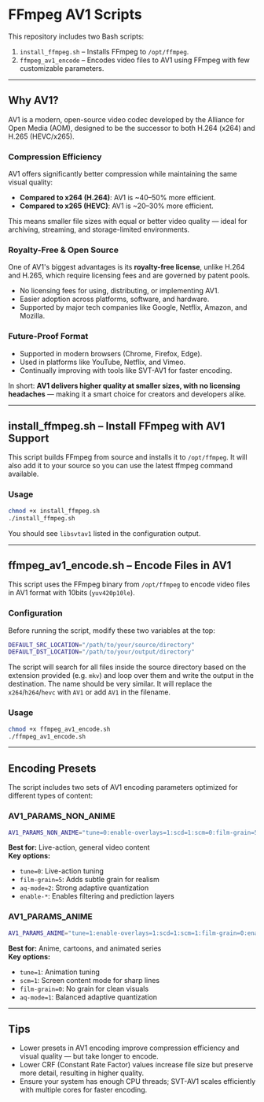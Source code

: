 # FFmpeg AV1 Scripts

This repository includes two Bash scripts:

1. `install_ffmpeg.sh` – Installs FFmpeg to `/opt/ffmpeg`.
2. `ffmpeg_av1_encode` – Encodes video files to AV1 using FFmpeg with few customizable parameters.

---

## Why AV1?

AV1 is a modern, open-source video codec developed by the Alliance for Open Media (AOM), designed to be the successor to both H.264 (x264) and H.265 (HEVC/x265).

### Compression Efficiency

AV1 offers significantly better compression while maintaining the same visual quality:

- **Compared to x264 (H.264)**: AV1 is ~40–50% more efficient.
- **Compared to x265 (HEVC)**: AV1 is ~20–30% more efficient.

This means smaller file sizes with equal or better video quality — ideal for archiving, streaming, and storage-limited environments.

### Royalty-Free & Open Source

One of AV1's biggest advantages is its **royalty-free license**, unlike H.264 and H.265, which require licensing fees and are governed by patent pools.

- No licensing fees for using, distributing, or implementing AV1.
- Easier adoption across platforms, software, and hardware.
- Supported by major tech companies like Google, Netflix, Amazon, and Mozilla.

### Future-Proof Format

- Supported in modern browsers (Chrome, Firefox, Edge).
- Used in platforms like YouTube, Netflix, and Vimeo.
- Continually improving with tools like SVT-AV1 for faster encoding.

In short: **AV1 delivers higher quality at smaller sizes, with no licensing headaches** — making it a smart choice for creators and developers alike.

---

## install_ffmpeg.sh – Install FFmpeg with AV1 Support

This script builds FFmpeg from source and installs it to `/opt/ffmpeg`. It will also add it to your source so you can use the latest ffmpeg command available.

### Usage

```bash
chmod +x install_ffmpeg.sh
./install_ffmpeg.sh
```

You should see `libsvtav1` listed in the configuration output.

---

## ffmpeg_av1_encode.sh – Encode Files in AV1

This script uses the FFmpeg binary from `/opt/ffmpeg` to encode video files in AV1 format with 10bits (`yuv420p10le`).

### Configuration

Before running the script, modify these two variables at the top:

```bash
DEFAULT_SRC_LOCATION="/path/to/your/source/directory"
DEFAULT_DST_LOCATION="/path/to/your/output/directory"
```

The script will search for all files inside the source directory based on the extension provided (e.g. `mkv`) and loop over them and write the output in the destination. The name should be very similar. It will replace the `x264`/`h264`/`hevc` with `AV1` or add `AV1` in the filename. 

### Usage

```bash
chmod +x ffmpeg_av1_encode.sh
./ffmpeg_av1_encode.sh
```

---

## Encoding Presets

The script includes two sets of AV1 encoding parameters optimized for different types of content:

### AV1_PARAMS_NON_ANIME

```bash
AV1_PARAMS_NON_ANIME="tune=0:enable-overlays=1:scd=1:scm=0:film-grain=5:enable-tpl-la=1:enable-dlf=1:enable-cdef=1:enable-restoration=1:aq-mode=2"
```

**Best for:** Live-action, general video content  
**Key options:**

- `tune=0`: Live-action tuning
- `film-grain=5`: Adds subtle grain for realism
- `aq-mode=2`: Strong adaptive quantization
- `enable-*`: Enables filtering and prediction layers

### AV1_PARAMS_ANIME

```bash
AV1_PARAMS_ANIME="tune=1:enable-overlays=1:scd=1:scm=1:film-grain=0:enable-tpl-la=1:enable-dlf=1:enable-cdef=1:enable-restoration=1:aq-mode=1"
```

**Best for:** Anime, cartoons, and animated series  
**Key options:**

- `tune=1`: Animation tuning
- `scm=1`: Screen content mode for sharp lines
- `film-grain=0`: No grain for clean visuals
- `aq-mode=1`: Balanced adaptive quantization

---

## Tips

- Lower presets in AV1 encoding improve compression efficiency and visual quality — but take longer to encode.
- Lower CRF (Constant Rate Factor) values increase file size but preserve more detail, resulting in higher quality.
- Ensure your system has enough CPU threads; SVT-AV1 scales efficiently with multiple cores for faster encoding.



